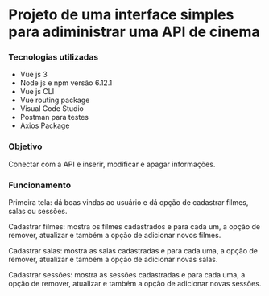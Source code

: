 # Projeto de uma interface simples para adiministrar uma API de cinema

### Tecnologias utilizadas 
- Vue js 3
- Node js e npm versão 6.12.1
- Vue js CLI
- Vue routing package
- Visual Code Studio
- Postman para testes
- Axios Package

### Objetivo
Conectar com a API e inserir, modificar e apagar informações.

### Funcionamento
Primeira tela: dá boas vindas ao usuário e dá opção de cadastrar filmes, salas ou sessões.

Cadastrar filmes: mostra os filmes cadastrados e para cada um, a opção de remover, atualizar e também a opção de adicionar novos filmes.

Cadastrar salas:  mostra as salas cadastradas e para cada uma, a opção de remover, atualizar e também a opção de adicionar novas salas.

Cadastrar sessões:  mostra as sessões cadastradas e para cada uma, a opção de remover, atualizar e também a opção de adicionar novas sessões.
